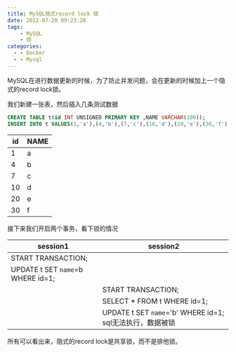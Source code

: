 ```yaml
---
title: MySQL隐式record lock 锁
date: 2022-07-20 09:23:28
tags:
    - MySQL
    - 锁
categories:
  - - Docker
  - - Mysql
---
```


MySQL在进行数据更新的时候，为了防止并发问题，会在更新的时候加上一个隐式的record lock锁。

<!--more-->

我们新建一张表，然后插入几条测试数据

```sql
CREATE TABLE t(id INT UNSIGNED PRIMARY KEY ,NAME VARCHAR(100));
INSERT INTO t VALUES(1,'a'),(4,'b'),(7,'c'),(10,'d'),(20,'e'),(30,'f');
```

| id | NAME |
|----|------|
| 1 | a    |
| 4 | b    |
| 7 | c    |
| 10| d    |
| 20| e    |
| 30| f    |


接下来我们开启两个事务，看下锁的情况

|session1|session2|
|-------|-------|
|START TRANSACTION;||
|UPDATE t SET `name`=b WHERE id=1;        |       |
|                |     START TRANSACTION;|
||SELECT * FROM t  WHERE id=1;  |
||UPDATE t SET `name`='b' WHERE id=1;  sql无法执行，数据被锁|

所有可以看出来，隐式的record lock是共享锁，而不是排他锁。

